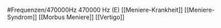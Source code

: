 #Frequenzen/470000Hz
470000 Hz (E)
[[Meniere-Krankheit]]
[[Meniere-Syndrom]]
[[Morbus Meniere]]
[[Vertigo]]